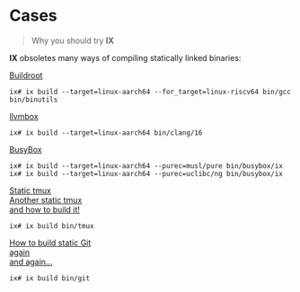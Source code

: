# Cases

> Why you should try **IX**

<!-- {% raw %} -->

**IX** obsoletes many ways of compiling statically linked binaries:

[Buildroot](https://buildroot.org/)

```shell
ix# ix build --target=linux-aarch64 --for_target=linux-riscv64 bin/gcc bin/binutils
```

[llvmbox](https://github.com/rsms/llvmbox)

```shell
ix# ix build --target=linux-aarch64 bin/clang/16
```

[BusyBox](https://www.busybox.net/downloads/binaries/)

```shell
ix# ix build --target=linux-aarch64 --purec=musl/pure bin/busybox/ix
ix# ix build --target=linux-aarch64 --purec=uclibc/ng bin/busybox/ix
```

[Static tmux](https://github.com/mjakob-gh/build-static-tmux)<br>
[Another static tmux](https://github.com/maciejjo/static-tmux)<br>
[and how to build it!](https://stackoverflow.com/questions/62620514/building-static-executable-tmux-on-linux)

```shell
ix# ix build bin/tmux
```

[How to build static Git](https://stackoverflow.com/questions/11570188/how-to-build-git-with-static-linking)<br>
[again](https://github.com/EXALAB/git-static)<br>
[and again...](https://gist.github.com/mishudark/3080857)

```shell
ix# ix build bin/git
```

<!-- {% endraw %} -->
